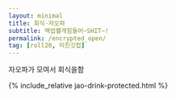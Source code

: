 ```yaml
---
layout: minimal
title: 회식-자오파
subtitle: 백업왤게힘들어~SHIT~!
permalink: /encrypted_open/
tag: [roll20, 미친깃헙]
---
```


자오파가 모여서 회식을함

{% include_relative jao-drink-protected.html %}

